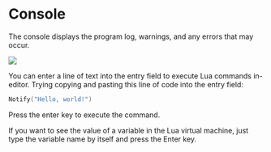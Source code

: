 # Console

The console displays the program log, warnings, and any errors that may occur.

![](https://github.com/UltraEngine/Documentation/blob/master/Images/console.png?raw=true)

You can enter a line of text into the entry field to execute Lua commands in-editor. Trying copying and pasting this line of code into the entry field:

```lua
Notify("Hello, world!")
```

Press the enter key to execute the command.

If you want to see the value of a variable in the Lua virtual machine, just type the variable name by itself and press the Enter key.
